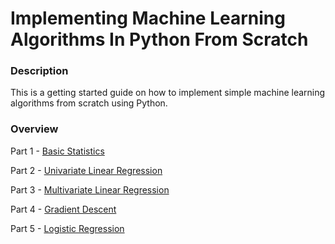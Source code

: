 # Implementing Machine Learning Algorithms In Python From Scratch

### Description
This is a getting started guide on how to implement simple machine learning algorithms from scratch using Python. 

### Overview  
Part 1 - [Basic Statistics](https://github.com/emilgras/machine-learning-from-scratch/blob/master/notebooks/Part%201%20-%20Basic%20Statistics.md)  

Part 2 - [Univariate Linear Regression](https://github.com/emilgras/machine-learning-from-scratch/blob/master/notebooks/Part%201%20-%20Basic%20Statistics.md)  

Part 3 - [Multivariate Linear Regression](https://github.com/emilgras/machine-learning-from-scratch/blob/master/notebooks/Part%203%20-%20Multivariate%20Linear%20Regression.md)    

Part 4 - [Gradient Descent](https://github.com/emilgras/machine-learning-from-scratch/blob/master/notebooks/Part%204%20-%20Gradient%20Descent.md)   

Part 5 - [Logistic Regression](https://github.com/emilgras/machine-learning-from-scratch/blob/master/notebooks/Part%205%20-%20Logistic%20Regression.md)   

